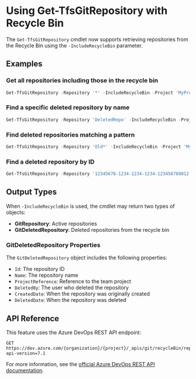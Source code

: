 # Using Get-TfsGitRepository with Recycle Bin

The `Get-TfsGitRepository` cmdlet now supports retrieving repositories from the Recycle Bin using the `-IncludeRecycleBin` parameter.

## Examples

### Get all repositories including those in the recycle bin
```powershell
Get-TfsGitRepository -Repository '*' -IncludeRecycleBin -Project 'MyProject'
```

### Find a specific deleted repository by name
```powershell
Get-TfsGitRepository -Repository 'DeletedRepo' -IncludeRecycleBin -Project 'MyProject'
```

### Find deleted repositories matching a pattern
```powershell
Get-TfsGitRepository -Repository 'Old*' -IncludeRecycleBin -Project 'MyProject'
```

### Find a deleted repository by ID
```powershell
Get-TfsGitRepository -Repository '12345678-1234-1234-1234-123456789012' -IncludeRecycleBin -Project 'MyProject'
```

## Output Types

When `-IncludeRecycleBin` is used, the cmdlet may return two types of objects:

- **GitRepository**: Active repositories
- **GitDeletedRepository**: Deleted repositories from the recycle bin

### GitDeletedRepository Properties

The `GitDeletedRepository` object includes the following properties:

- `Id`: The repository ID
- `Name`: The repository name
- `ProjectReference`: Reference to the team project
- `DeletedBy`: The user who deleted the repository
- `CreatedDate`: When the repository was originally created
- `DeletedDate`: When the repository was deleted

## API Reference

This feature uses the Azure DevOps REST API endpoint:
```
GET https://dev.azure.com/{organization}/{project}/_apis/git/recycleBin/repositories?api-version=7.1
```

For more information, see the [official Azure DevOps REST API documentation](https://learn.microsoft.com/en-us/rest/api/azure/devops/git/repositories/get-recycle-bin-repositories?view=azure-devops-rest-7.1).